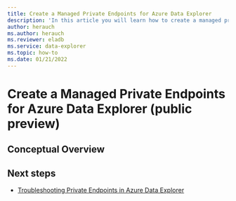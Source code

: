 ```yaml
---
title: Create a Managed Private Endpoints for Azure Data Explorer
description: 'In this article you will learn how to create a managed private endpoint for Azure Data Explorer.'
author: herauch
ms.author: herauch
ms.reviewer: eladb
ms.service: data-explorer
ms.topic: how-to
ms.date: 01/21/2022
---
```


# Create a Managed Private Endpoints for Azure Data Explorer (public preview)


## Conceptual Overview


## Next steps

* [Troubleshooting Private Endpoints in Azure Data Explorer](security-network-private-endpoint-troubleshoot.md)
